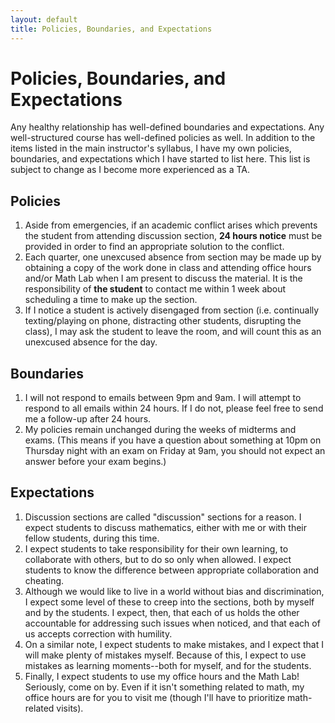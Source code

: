 ```yaml
---
layout: default
title: Policies, Boundaries, and Expectations
---
```


# Policies, Boundaries, and Expectations

Any healthy relationship has well-defined boundaries and expectations. Any well-structured course has well-defined policies as well. In addition to the items listed in the main instructor's syllabus, I have my own policies, boundaries, and expectations which I have started to list here. This list is subject to change as I become more experienced as a TA.

## Policies

1. Aside from emergencies, if an academic conflict arises which prevents the student from attending discussion section, __24 hours notice__ must be provided in order to find an appropriate solution to the conflict.
2. Each quarter, one unexcused absence from section may be made up by obtaining a copy of the work done in class and attending office hours and/or Math Lab when I am present to discuss the material. It is the responsibility of __the student__ to contact me within 1 week about scheduling a time to make up the section.
3. If I notice a student is actively disengaged from section (i.e. continually texting/playing on phone, distracting other students, disrupting the class), I may ask the student to leave the room, and will count this as an unexcused absence for the day.

## Boundaries

1. I will not respond to emails between 9pm and 9am. I will attempt to respond to all emails within 24 hours. If I do not, please feel free to send me a follow-up after 24 hours.
2. My policies remain unchanged during the weeks of midterms and exams. (This means if you have a question about something at 10pm on Thursday night with an exam on Friday at 9am, you should not expect an answer before your exam begins.)

## Expectations

1. Discussion sections are called "discussion" sections for a reason. I expect students to discuss mathematics, either with me or with their fellow students, during this time.
2. I expect students to take responsibility for their own learning, to collaborate with others, but to do so only when allowed. I expect students to know the difference between appropriate collaboration and cheating.
3. Although we would like to live in a world without bias and discrimination, I expect some level of these to creep into the sections, both by myself and by the students. I expect, then, that each of us holds the other accountable for addressing such issues when noticed, and that each of us accepts correction with humility.
4. On a similar note, I expect students to make mistakes, and I expect that I will make plenty of mistakes myself. Because of this, I expect to use mistakes as learning moments--both for myself, and for the students.
5. Finally, I expect students to use my office hours and the Math Lab! Seriously, come on by. Even if it isn't something related to math, my office hours are for you to visit me (though I'll have to prioritize math-related visits).
